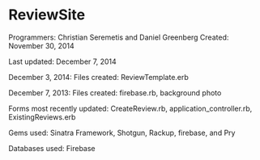 ReviewSite
==========

Programmers: Christian Seremetis and Daniel Greenberg
Created: November 30, 2014

Last updated: December 7, 2014

December 3, 2014: Files created: ReviewTemplate.erb

December 7, 2013: Files created: firebase.rb, background photo

Forms most recently updated: CreateReview.rb, application_controller.rb, ExistingReviews.erb

Gems used: Sinatra Framework, Shotgun, Rackup, firebase, and Pry

Databases used: Firebase
